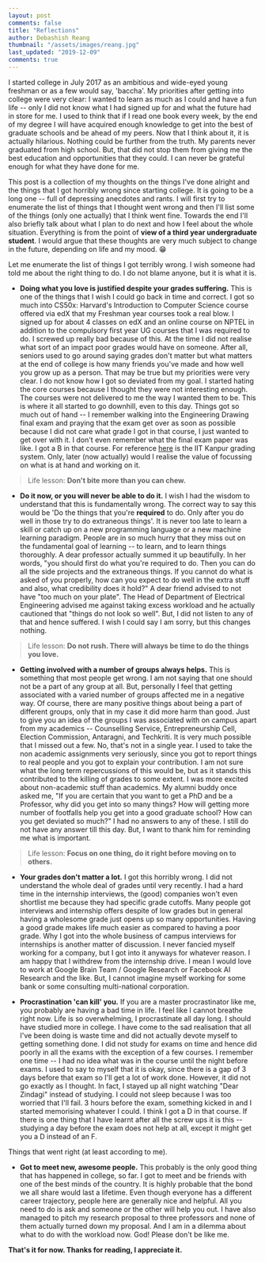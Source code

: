 ```yaml
---
layout: post
comments: false
title: "Reflections"
author: Debashish Reang
thumbnail: "/assets/images/reang.jpg"
last_updated: "2019-12-09"
comments: true
---
```

I started college in July 2017 as an ambitious and wide-eyed young freshman or as a few would say, 'baccha'. My priorities after getting into college were very clear: I wanted to learn as much as I could and have a fun life -- only I did not know what I had signed up for and what the future had in store for me. I used to think that if I read one book every week, by the end of my degree I will have acquired enough knowledge to get into the best of graduate schools and be ahead of my peers. Now that I think about it, it is actually hilarious. Nothing could be further from the truth. My parents never graduated from high school. But, that did not stop them from giving me the best education and opportunities that they could. I can never be grateful enough for what they have done for me.

This post is a collection of my thoughts on the things I've done alright and the things that I got horribly wrong since starting college. It is going to be a long one -- full of depressing anecdotes and rants. I will first try to enumerate the list of things that I thought went wrong and then I'll list some of the things (only one actually) that I think went fine. Towards the end I'll also briefly talk about what I plan to do next and how I feel about the whole situation. Everything is from the point of **view of a third year undergraduate student**. I would argue that these thoughts are very much subject to change in the future, depending on life and my mood. :grin:

Let me enumerate the list of things I got terribly wrong. I wish someone had told me about the right thing to do. I do not blame anyone, but it is what it is.

* **Doing what you love is justified despite your grades suffering.** This is one of the things that I wish I could go back in time and correct. I got so much into CS50x: Harvard's Introduction to Computer Science course offered via edX that my Freshman year courses took a real blow. I signed up for about 4 classes on edX and an online course on NPTEL in addition to the compulsory first year UG courses that I was required to do. I screwed up really bad because of this. At the time I did not realise what sort of an impact poor grades would have on someone. After all, seniors used to go around saying grades don't matter but what matters at the end of college is how many friends you've made and how well you grow up as a person. That may be true but my priorities were very clear. I do not know how I got so deviated from my goal. I started hating the core courses because I thought they were not interesting enough. The courses were not delivered to me the way I wanted them to be. This is where it all started to go downhill, even to this day. Things got so much out of hand -- I remember walking into the Engineering Drawing final exam and praying that the exam get over as soon as possible because I did not care what grade I got in that course, I just wanted to get over with it. I don't even remember what the final exam paper was like. I got a B in that course. For reference [here](/assets/docs/IITK_Recruitment_Guide_2019-20.pdf) is the IIT Kanpur grading system. Only, later (now actually) would I realise the value of focussing on what is at hand and working on it.

> Life lesson: **Don't bite more than you can chew.**

* **Do it now, or you will never be able to do it.** I wish I had the wisdom to understand that this is fundamentally wrong. The correct way to say this would be 'Do the things that you're **required** to do. Only after you do well in those try to do extraneous things'. It is never too late to learn a skill or catch up on a new programming language or a new machine learning paradigm. People are in so much hurry that they miss out on the fundamental goal of learning -- to learn, and to learn things thoroughly. A dear professor actually summed it up beautifully. In her words, "you should first do what you're required to do. Then you can do all the side projects and the extraneous things. If you cannot do what is asked of you properly, how can you expect to do well in the extra stuff and also, what credibility does it hold?" A dear friend advised to not have "too much on your plate". The Head of Department of Electrical Engineering advised me against taking excess workload and he actually cautioned that "things do not look so well". But, I did not listen to any of that and hence suffered. I wish I could say I am sorry, but this changes nothing.

> Life lesson: **Do not rush. There will always be time to do the things you love.**

* **Getting involved with a number of groups always helps.** This is something that most people get wrong. I am not saying that one should not be a part of any group at all. But, personally I feel that getting associated with a varied number of groups affected me in a negative way. Of course, there are many positive things about being a part of different groups, only that in my case it did more harm than good. Just to give you an idea of the groups I was associated with on campus apart from my academics -- Counselling Service, Entrepreneurship Cell, Election Commission, Antaragni, and Techkriti. It is very much possible that I missed out a few. No, that's not in a single year. I used to take the non academic assignments very seriously, since you got to report things to real people and you got to explain your contribution. I am not sure what the long term repercussions of this would be, but as it stands this contributed to the killing of grades to some extent. I was more excited about non-academic stuff than academics. My alumni buddy once asked me, "If you are certain that you want to get a PhD and be a Professor, why did you get into so many things? How will getting more number of footfalls help you get into a good graduate school? How can you get deviated so much?" I had no answers to any of these. I still do not have any answer till this day. But, I want to thank him for reminding me what is important.

> Life lesson: **Focus on one thing, do it right before moving on to others.**

* **Your grades don't matter a lot.** I got this horribly wrong. I did not understand the whole deal of grades until very recently. I had a hard time in the internship interviews, the (good) companies won't even shortlist me because they had specific grade cutoffs. Many people got interviews and internship offers despite of low grades but in general having a wholesome grade just opens up so many opportunities. Having a good grade makes life much easier as compared to having a poor grade. Why I got into the whole business of campus interviews for internships is another matter of discussion. I never fancied myself working for a company, but I got into it anyways for whatever reason. I am happy that I withdrew from the internship drive. I mean I would love to work at Google Brain Team / Google Research or Facebook AI Research and the like. But, I cannot imagine myself working for some bank or some consulting multi-national corporation.

* **Procrastination 'can kill' you.** If you are a master procrastinator like me, you probably are having a bad time in life. I feel like I cannot breathe right now. Life is so overwhelming, I procrastinate all day long. I should have studied more in college. I have come to the sad realisation that all I've been doing is waste time and did not actually devote myself to getting something done. I did not study for exams on time and hence did poorly in all the exams with the exception of a few courses. I remember one time -- I had no idea what was in the course until the night before exams. I used to say to myself that it is okay, since there is a gap of 3 days before that exam so I'll get a lot of work done. However, it did not go exactly as I thought. In fact, I stayed up all night watching "Dear Zindagi" instead of studying. I could not sleep because I was too worried that I'll fail. 3 hours before the exam, something kicked in and I started memorising whatever I could. I think I got a D in that course. If there is one thing that I have learnt after all the screw ups it is this -- studying a day before the exam does not help at all, except it might get you a D instead of an F.

Things that went right (at least according to me).
* **Got to meet new, awesome people.** This probably is the only good thing that has happened in college, so far. I got to meet and be friends with one of the best minds of the country. It is highly probable that the bond we all share would last a lifetime. Even though everyone has a different career trajectory, people here are generally nice and helpful. All you need to do is ask and someone or the other will help you out. I have also managed to pitch my research proposal to three professors and none of them actually turned down my proposal. And I am in a dilemma about what to do with the workload now. God! Please don't be like me.

**That's it for now. Thanks for reading, I appreciate it.**
